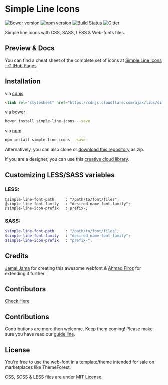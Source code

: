 # Simple Line Icons

![Bower version](https://img.shields.io/bower/v/simple-line-icons.svg)
[![npm version](https://img.shields.io/npm/v/simple-line-icons.svg)](https://www.npmjs.com/package/simple-line-icons)
[![Build Status](https://travis-ci.org/thesabbir/simple-line-icons.svg?branch=master)](https://travis-ci.org/thesabbir/simple-line-icons)
[![Gitter](https://badges.gitter.im/Join%20Chat.svg)](https://gitter.im/thesabbir/simple-line-icons?utm_source=badge&utm_medium=badge&utm_campaign=pr-badge&utm_content=badge)

Simple line icons with CSS, SASS, LESS & Web-fonts files.

## Preview & Docs

You can find a cheat sheet of the complete set of icons at [Simple Line Icons - GitHub Pages](https://simplelineicons.github.io/)

## Installation

via [cdnjs](http://cdnjs.com/libraries/simple-line-icons)

```html
<link rel="stylesheet" href="https://cdnjs.cloudflare.com/ajax/libs/simple-line-icons/2.4.1/css/simple-line-icons.css" />
```

via [bower](http://bower.io/search/?q=simple-line-icons)

```bash
bower install simple-line-icons --save
```

via [npm](https://www.npmjs.com/package/simple-line-icons)

```bash
npm install simple-line-icons --save
```

Alternatively, you can also clone or [download this repository](https://github.com/thesabbir/simple-line-icons/archive/master.zip) as zip.

If you are a designer, you can use this [creative cloud library](http://adobe.ly/2bQ48wl).

## Customizing LESS/SASS variables

### LESS:

```less
@simple-line-font-path     : "/path/to/font/files";
@simple-line-font-family   : "desired-name-font-family";
@simple-line-icon-prefix   : prefix-;
```

### SASS:

```sass
$simple-line-font-path     : "/path/to/font/files";
$simple-line-font-family   : "desired-name-font-family";
$simple-line-icon-prefix   : "prefix-";
```


## Credits

[Jamal Jama](https://twitter.com/byjml) for creating this awesome webfont & [Ahmad Firoz](https://twitter.com/firoz_usf) for extending it further.

## Contributors

[Check Here](https://github.com/thesabbir/simple-line-icons/graphs/contributors)

## Contributions

Contributions are more then welcome. Keep them coming!
Please make sure you have read our [guide line](./CONTRIBUTING.md).

## License

You're free to use the web-font in a template/theme intended for sale on marketplaces like ThemeForest.

CSS, SCSS & LESS files are under [MIT License](./LICENSE.md).
